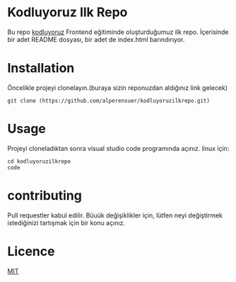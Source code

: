 # Kodluyoruz Ilk Repo
Bu repo [kodluyoruz](https://www.kodluyoruz.org) Frontend eğitiminde oluşturduğumuz ilk repo. İçerisinde bir adet README dosyası, bir adet de index.html barındırıyor.
# Installation
 Öncelikle projeyi clonelayın.(buraya sizin reponuzdan aldığınız link gelecek)
 
 ```
 git clone (https://github.com/alperensuer/kodluyoruzilkrepo.git)
 ```
 
 # Usage
 Projeyi cloneladıktan sonra visual studio code programında açınız.
 linux için:
  
 ```    
 cd kodluyoruzilkrepo
 code
```
# contributing
Pull requestler kabul edilir. Büuük değişiklikler için, lütfen neyi değiştirmek istediğinizi tartışmak için bir konu açınız.
# Licence
[MIT](https://choosealicense.com›mit)